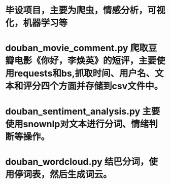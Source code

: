 # 毕设项目，主要为爬虫，情感分析，可视化，机器学习等
# douban_movie_comment.py  爬取豆瓣电影《你好，李焕英》的短评，主要使用requests和bs,抓取时间、用户名、文本和评分四个方面并存储到csv文件中。
# douban_sentiment_analysis.py  主要使用snownlp对文本进行分词、情绪判断等操作。
# douban_wordcloud.py  结巴分词，使用停词表，然后生成词云。
#

